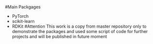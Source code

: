 #Main Packgages
- PyTorch
- scikit-learn
- RDKit
#Attention
This work is a copy from master repository only to demonstrate the packages and used some script of code for further 
projects and will be published in future moment
















```
